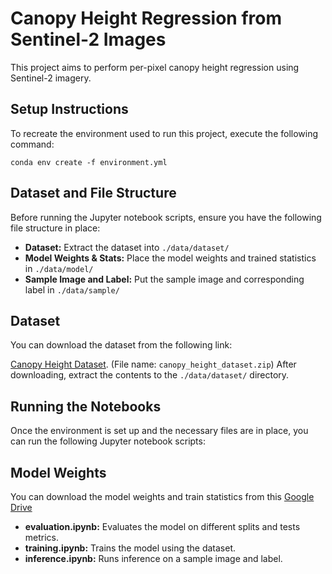 
# Canopy Height Regression from Sentinel-2 Images
This project aims to perform per-pixel canopy height regression using Sentinel-2 imagery.

## Setup Instructions
To recreate the environment used to run this project, execute the following command:
```
conda env create -f environment.yml
```

## Dataset and File Structure
Before running the Jupyter notebook scripts, ensure you have the following file structure in place:

* **Dataset:** Extract the dataset into `./data/dataset/`
* **Model Weights & Stats:** Place the model weights and trained statistics in `./data/model/`
* **Sample Image and Label:** Put the sample image and corresponding label in `./data/sample/`

## Dataset
You can download the dataset from the following link:

[Canopy Height Dataset](https://enacshare.epfl.ch/bY2wS5TcA4CefGks7NtXg). (File name: `canopy_height_dataset.zip`)
After downloading, extract the contents to the `./data/dataset/` directory.

## Running the Notebooks
Once the environment is set up and the necessary files are in place, you can run the following Jupyter notebook scripts:

## Model Weights
You can download the model weights and train statistics from this [Google Drive](https://drive.google.com/drive/folders/1RMOEC3amS9FXChPwZZRPjc5IenxynuYH?usp=sharing)

* **evaluation.ipynb:** Evaluates the model on different splits and tests metrics.
* **training.ipynb:** Trains the model using the dataset.
* **inference.ipynb:** Runs inference on a sample image and label.
